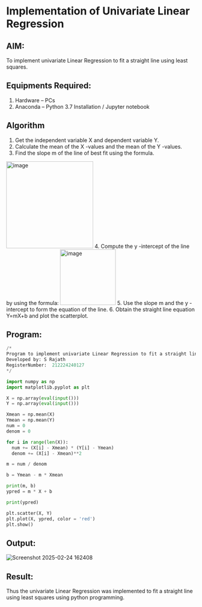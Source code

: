 # Implementation of Univariate Linear Regression
## AIM:
To implement univariate Linear Regression to fit a straight line using least squares.

## Equipments Required:
1. Hardware – PCs
2. Anaconda – Python 3.7 Installation / Jupyter notebook

## Algorithm
1. Get the independent variable X and dependent variable Y.
2. Calculate the mean of the X -values and the mean of the Y -values.
3. Find the slope m of the line of best fit using the formula. 
<img width="231" alt="image" src="https://user-images.githubusercontent.com/93026020/192078527-b3b5ee3e-992f-46c4-865b-3b7ce4ac54ad.png">
4. Compute the y -intercept of the line by using the formula:
<img width="148" alt="image" src="https://user-images.githubusercontent.com/93026020/192078545-79d70b90-7e9d-4b85-9f8b-9d7548a4c5a4.png">
5. Use the slope m and the y -intercept to form the equation of the line.
6. Obtain the straight line equation Y=mX+b and plot the scatterplot.

## Program:
```python
/*
Program to implement univariate Linear Regression to fit a straight line using least squares.
Developed by: S Rajath
RegisterNumber:  212224240127
*/

import numpy as np
import matplotlib.pyplot as plt

X = np.array(eval(input()))
Y = np.array(eval(input()))

Xmean = np.mean(X)
Ymean = np.mean(Y)
num = 0
denom = 0

for i in range(len(X)):
  num += (X[i] - Xmean) * (Y[i] - Ymean)
  denom += (X[i] - Xmean)**2

m = num / denom

b = Ymean - m * Xmean

print(m, b)
ypred = m * X + b

print(ypred)

plt.scatter(X, Y)
plt.plot(X, ypred, color = 'red')
plt.show()
```

## Output:
![Screenshot 2025-02-24 162408](https://github.com/user-attachments/assets/ff66f718-30a4-443f-abd5-c28da7b800cb)

## Result:
Thus the univariate Linear Regression was implemented to fit a straight line using least squares using python programming.
